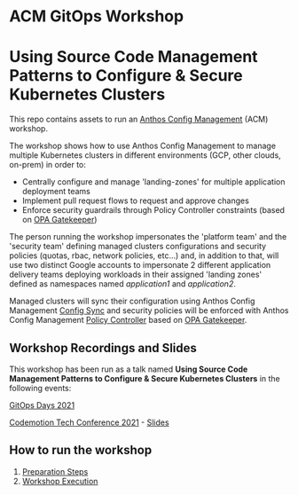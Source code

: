 # ACM GitOps Workshop 
# **Using Source Code Management Patterns to Configure & Secure Kubernetes Clusters**

This repo contains assets to run an [Anthos Config Management](https://cloud.google.com/anthos-config-management/docs/overview) (ACM) workshop.

The workshop shows how to use Anthos Config Management to manage multiple Kubernetes clusters in different environments (GCP, other clouds, on-prem) in order to:

* Centrally configure and manage 'landing-zones' for multiple application deployment teams
* Implement pull request flows to request and approve changes
* Enforce security guardrails through Policy Controller constraints (based on [OPA Gatekeeper](https://github.com/open-policy-agent/gatekeeper))

The person running the workshop impersonates the 'platform team' and the 'security team' defining managed clusters configurations and security policies (quotas, rbac, network policies, etc...) and, in addition to that, will use two distinct Google accounts to impersonate 2 different application delivery teams deploying workloads in their assigned 'landing zones' defined as namespaces named *application1* and *application2*.

Managed clusters will sync their configuration using Anthos Config Management [Config Sync](https://cloud.google.com/anthos-config-management/docs/config-sync-overview) and security policies will be enforced with Anthos Config Management [Policy Controller](https://cloud.google.com/anthos-config-management/docs/concepts/policy-controller) based on [OPA Gatekeeper](https://github.com/open-policy-agent/gatekeeper).


## Workshop Recordings and Slides ##

This workshop has been run as a talk named **Using Source Code Management Patterns to Configure & Secure Kubernetes Clusters** in the following events:

[GitOps Days 2021](https://youtu.be/u2rmx-2MwNA)

[Codemotion Tech Conference 2021](https://jwp.io/s/Or4kct75) - [Slides](https://www.slideshare.net/GiovanniGalloro/using-source-code-management-patterns-to-configure-and-secure-your-kubernetes-clusters-244972998)

## How to run the workshop ##

1. [Preparation Steps](PREPARATION.md)
2. [Workshop Execution](EXECUTION%20SCRIPT.md)



